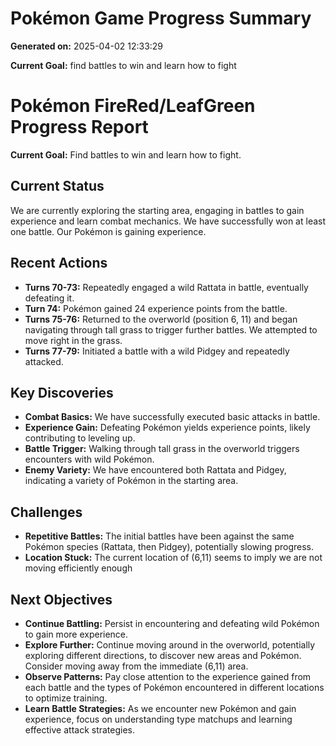 # Pokémon Game Progress Summary

**Generated on:** 2025-04-02 12:33:29

**Current Goal:** find battles to win and learn how to fight

# Pokémon FireRed/LeafGreen Progress Report

**Current Goal:** Find battles to win and learn how to fight.

## Current Status

We are currently exploring the starting area, engaging in battles to gain experience and learn combat mechanics. We have successfully won at least one battle. Our Pokémon is gaining experience.

## Recent Actions

*   **Turns 70-73:** Repeatedly engaged a wild Rattata in battle, eventually defeating it.
*   **Turn 74:** Pokémon gained 24 experience points from the battle.
*   **Turns 75-76:** Returned to the overworld (position 6, 11) and began navigating through tall grass to trigger further battles. We attempted to move right in the grass.
*   **Turns 77-79:** Initiated a battle with a wild Pidgey and repeatedly attacked.

## Key Discoveries

*   **Combat Basics:** We have successfully executed basic attacks in battle.
*   **Experience Gain:** Defeating Pokémon yields experience points, likely contributing to leveling up.
*   **Battle Trigger:** Walking through tall grass in the overworld triggers encounters with wild Pokémon.
*   **Enemy Variety:** We have encountered both Rattata and Pidgey, indicating a variety of Pokémon in the starting area.

## Challenges

*   **Repetitive Battles:** The initial battles have been against the same Pokémon species (Rattata, then Pidgey), potentially slowing progress.
*   **Location Stuck:** The current location of (6,11) seems to imply we are not moving efficiently enough

## Next Objectives

*   **Continue Battling:** Persist in encountering and defeating wild Pokémon to gain more experience.
*   **Explore Further:** Continue moving around in the overworld, potentially exploring different directions, to discover new areas and Pokémon. Consider moving away from the immediate (6,11) area.
*   **Observe Patterns:** Pay close attention to the experience gained from each battle and the types of Pokémon encountered in different locations to optimize training.
*   **Learn Battle Strategies:** As we encounter new Pokémon and gain experience, focus on understanding type matchups and learning effective attack strategies.
